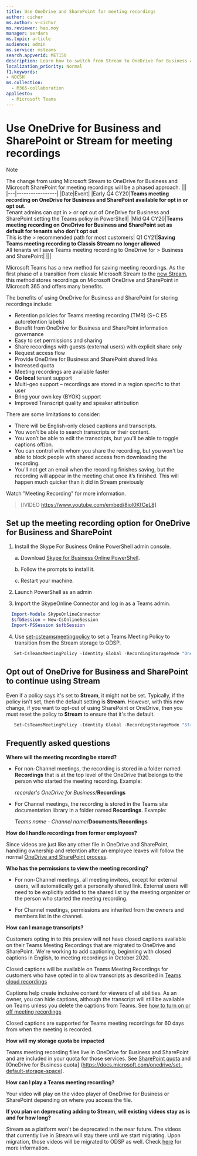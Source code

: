 ```yaml
---
title: Use OneDrive and SharePoint for meeting recordings
author: cichur
ms.author: v-cichur
ms.reviewer: hao.moy
manager: serdars
ms.topic: article
audience: admin
ms.service: msteams
search.appverid: MET150
description: Learn how to switch from Stream to OneDrive for Business and SharePoint meeting recording storage in Microsoft Teams.
localization_priority: Normal
f1.keywords:
- NOCSH
ms.collection: 
  - M365-collaboration
appliesto: 
  - Microsoft Teams
---
```


# Use OneDrive for Business and SharePoint or Stream for meeting recordings

> [!Note]
> ​​The change from using Microsoft Stream to OneDrive for Business and Microsoft SharePoint for meeting recordings will be a phased approach.
> |||
> |---|-----------------|
> |Date|Event|
> |Early Q4 CY20|**Teams meeting recording on OneDrive for Business and SharePoint available for opt in or opt out.**<br> Tenant admins can opt in > or opt out of OneDrive for Business and SharePoint setting the Teams policy in PowerShell|
> |Mid Q4 CY20|**Teams meeting recording on OneDrive for Business and SharePoint set as default for tenants who don't opt out**<br> This is the > recommended path for most customers|
> Q1 CY21|**Saving Teams meeting recording to Classis Stream no longer allowed**<br>All tenants will save Teams meeting recording to OneDrive for > Business and SharePoint|
> |||

Microsoft Teams has a new method for saving meeting recordings. As the first phase of a transition from classic Microsoft Stream to the [new Stream](https://docs.microsoft.com/stream/streamnew/new-stream), this method stores recordings on Microsoft OneDrive and SharePoint in Microsoft 365 and offers many benefits.

The benefits of using OneDrive for Business and SharePoint for storing recordings include:

- Retention policies for Teams meeting recording (TMR) (S+C E5 autoretention labels)
- Benefit from OneDrive for Business and SharePoint information governance
- Easy to set permissions and sharing
- Share recordings with guests (external users) with explicit share only
- Request access flow
- Provide OneDrive for Business and SharePoint shared links
- Increased quota
- Meeting  recordings are available faster
- **Go local** tenant support
- Multi-geo support – recordings are stored in a region specific to that user
- Bring your own key (BYOK) support
- Improved Transcript quality and speaker attribution

There are some limitations to consider:

- There will be English-only closed captions and transcripts​.
- You won't be able to search transcripts or their content​.
- You won’t be able to edit the transcripts, but you'll be able to toggle captions off/on.
- You can control with whom you share the recording, but you won't be able to block people with shared access from downloading the recording.
- You'll not get an email when the recording finishes saving, but the recording will appear in the meeting chat once it’s finished. This will happen much quicker than it did in Stream previously

Watch "Meeting Recording" for more information.

> [!VIDEO https://www.youtube.com/embed/8iol0KfCeL8]

## Set up the meeting recording option for OneDrive for Business and SharePoint

1. Install the Skype For Business Online PowerShell admin console.

    a. Download [Skype for Business Online PowerShell](https://docs.microsoft.com/microsoft-365/enterprise/manage-skype-for-business-online-with-microsoft-365-powershell?view=o365-worldwide).

    b. Follow the prompts to install it.

    c. Restart your machine.

2. Launch PowerShell as an admin

3. Import the SkypeOnline Connector and log in as a Teams admin.

```PowerShell
  Import-Module SkypeOnlineConnector
  $sfbSession = New-CsOnlineSession
  Import-PSSession $sfbSession
```

4. Use [set-csteamsmeetingpolicy](https://docs.microsoft.com/powershell/module/skype/set-csteamsmeetingpolicy?view=skype-ps) to set a Teams Meeting Policy to transition from the Stream storage to ODSP.

```PowerShell
   Set-CsTeamsMeetingPolicy -Identity Global -RecordingStorageMode "OneDriveForBusiness"
```

## Opt out of OneDrive for Business and SharePoint to continue using Stream

Even if a policy says it's set to **Stream**, it might not be set. Typically, if the policy isn't set, then the default setting is **Stream**. However, with this new change, if you want to opt-out of using SharePoint or OneDrive, then you must reset the policy to **Stream** to ensure that it's the default.

```PowerShell
   Set-CsTeamsMeetingPolicy -Identity Global -RecordingStorageMode "Stream"
```

## Frequently asked questions

**Where will the meeting recording be stored?**

- For non-Channel meetings, the recording is stored in a folder named **Recordings** that is at the top level of the OneDrive that belongs to the person who started the meeting recording. Example:

  <i>recorder's OneDrive for Business</i>/**Recordings**

- For Channel meetings, the recording is stored in the Teams site documentation library in a folder named **Recordings**. Example:

  <i>Teams name - Channel name</i>/**Documents**/**Recordings**

**How do I handle recordings from former employees?**

Since videos are just like any other file in OneDrive and SharePoint, handling ownership and retention after an employee leaves will follow the normal [OneDrive and SharePoint process]( https://docs.microsoft.com/onedrive/retention-and-deletion#the-onedrive-deletion-process).

**Who has the permissions to view the meeting recording?**

- For non-Channel meetings, all meeting invitees, except for external users, will automatically get a personally shared link. External users will need to be explicitly added to the shared list by the meeting organizer or the person who started the meeting recording.

- For Channel meetings, permissions are inherited from the owners and members list in the channel.

**How can I manage transcripts?**

Customers opting in to this preview will not have closed captions available on their Teams Meeting Recordings that are migrated to OneDrive and SharePoint.  We're working to add captioning, beginning with closed captions in English, to meeting recordings in October 2020.

Closed captions will be available on Teams Meeting Recordings for customers who have opted in to allow transcripts as described in [Teams cloud recordings](cloud-recording.md)

Captions help create inclusive content for viewers of all abilities. As an owner, you can hide captions, although the transcript will still be available on Teams unless you delete the captions from Teams. See [how to turn on or off meeting recordings](cloud-recording.md#set-up-teams-cloud-meeting-recording-for-users-in-your-organization)

Closed captions are supported for Teams meeting recordings for 60 days from when the meeting is recorded.

**How will my storage quota be impacted**

Teams meeting recording files live in OneDrive for Business and SharePoint and are included in your quota for those services. See
[SharePoint quota](https://docs.microsoft.com/sharepoint/sites/plan-site-maintenance-and-management#quotas) and [OneDrive for Business quota] (https://docs.microsoft.com/onedrive/set-default-storage-space).

**How can I play a Teams meeting recording?**

Your video will play on the video player of OneDrive for Business or SharePoint depending on where you access the file.

**If you plan on deprecating adding to Stream, will existing videos stay as is and for how long?**

Stream as a platform won't be deprecated in the near future. The videos that currently live in Stream will stay there until we start migrating. Upon migration, those videos will be migrated to ODSP as well. Check [here](https://docs.microsoft.com/stream/streamnew/classic-migration) for more information.
